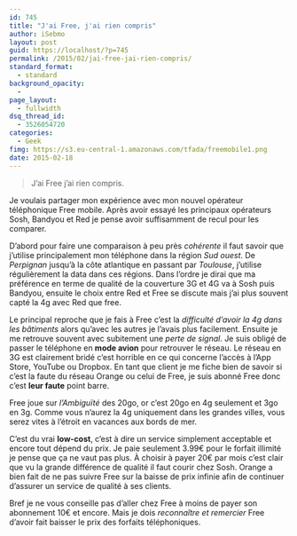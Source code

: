 ```yaml
---
id: 745
title: "J'ai Free, j'ai rien compris"
author: iSebmo
layout: post
guid: https://localhost/?p=745
permalink: /2015/02/jai-free-jai-rien-compris/
standard_format:
  - standard
background_opacity:
  - 
page_layout:
  - fullwidth
dsq_thread_id:
  - 3526054720
categories:
  - Geek
fimg: https://s3.eu-central-1.amazonaws.com/tfada/freemobile1.png
date: 2015-02-18
---
```

> J’ai Free j’ai rien compris.

Je voulais partager mon expérience avec mon nouvel opérateur téléphonique Free mobile. Après avoir essayé les principaux opérateurs Sosh, Bandyou et Red je pense avoir suffisamment de recul pour les comparer.

D’abord pour faire une comparaison à peu près *cohérente* il faut savoir que j’utilise principalement mon téléphone dans la région *Sud ouest*. De *Perpignan* jusqu’à la côte atlantique en passant par *Toulouse*, j’utilise régulièrement la data dans ces régions. Dans l’ordre je dirai que ma préférence en terme de qualité de la couverture 3G et 4G va à Sosh puis Bandyou, ensuite le choix entre Red et Free se discute mais j’ai plus souvent capté la 4g avec Red que free.

Le principal reproche que je fais à Free c’est la *difficulté d’avoir la 4g dans les bâtiments* alors qu’avec les autres je l’avais plus facilement. Ensuite je me retrouve souvent avec subitement une *perte de signal*. Je suis obligé de passer le téléphone en **mode avion** pour retrouver le réseau. Le réseau en 3G est clairement bridé c’est horrible en ce qui concerne l’accès à l’App Store, YouTube ou Dropbox. En tant que client je me fiche bien de savoir si c’est la faute du réseau Orange ou celui de Free, je suis abonné Free donc c’est **leur faute** point barre.

Free joue sur *l’Ambiguïté* des 20go, or c’est 20go en 4g seulement et 3go en 3g. Comme vous n’aurez la 4g uniquement dans les grandes villes, vous serez vites à l’étroit en vacances aux bords de mer.

C’est du vrai **low-cost**, c’est à dire un service simplement acceptable et encore tout dépend du prix. Je paie seulement 3.99€ pour le forfait illimité je pense que ça ne vaut pas plus. À choisir à payer 20€ par mois c’est clair que vu la grande différence de qualité il faut courir chez Sosh. Orange a bien fait de ne pas suivre Free sur la baisse de prix infinie afin de continuer d’assurer un service de qualité à ses clients.

Bref je ne vous conseille pas d’aller chez Free à moins de payer son abonnement 10€ et encore. Mais je dois *reconnaître et remercier* Free d’avoir fait baisser le prix des forfaits téléphoniques.